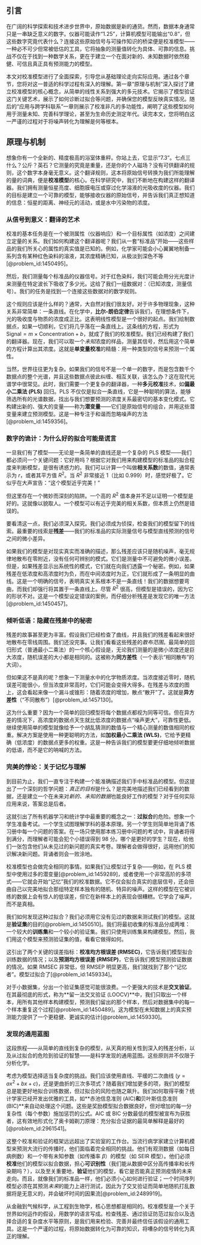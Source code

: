 ## 引言
在广阔的科学探索和技术进步世界中，原始数据是新的通货。然而，数据本身通常只是一串缺乏意义的数字。仪器可能读作“1.25”，计算机模型可能输出“0.8”，但这些数字究竟代表什么？连接这些原始信号与可操作知识的桥梁便是校准模型——一种必不可少但常被低估的工具，它将抽象的测量值转化为具体、可靠的信息。挑战不仅在于找到一种数学关系，更在于建立一个在面对新的、未知数据时依然稳健、可信且真正具有预测能力的模型。

本文对校准模型进行了全面探索，引导您从基础理论走向实际应用。通过各个章节，您将对这一普适的科学过程有深入的理解。第一章“原理与机制”深入探讨了建立校准模型的核心概念，从简单的线性关系到强大的多元技术。它揭示了模型验证这门关键艺术，展示了如何诊断过拟合等问题，并确保您的模型反映真实情况。随后的“应用与跨学科联系”一章则展示了校准非凡的多功能性，阐明了这些模型如何用于测量未知、完善科学理论，甚至为生命历史测定年代。读完本文，您将明白这一严谨的过程对于将噪声转化为理解是何等根本。

## 原理与机制

想象你有一个全新的、精度极高的浴室体重秤。你站上去，它显示“7.3”。七点三什么？公斤？英石？它测量的究竟是重量，还是你的个人磁场？没有可供翻译的规则，这个数字本身毫无意义。这个翻译规则，这本将原始信号转换为我们所能理解的量的词典，便是**校准模型**的核心。在科学研究中，我们不断地在构建这样的翻译器。我们拥有测量恒星亮度、细胞膜电压或穿过化学溶液的光吸收度的仪器。我们的目标是建立一个可靠的模型，能够接收仪器的原始信号，并告诉我们真正想知道的信息：恒星的距离、神经元的活动，或是水中污染物的浓度。

### 从信号到意义：翻译的艺术

校准的基本任务是在一个被测属性（仪器响应）和一个目标属性（如浓度）之间建立定量的关系。我们如何构建这个翻译器呢？我们从一套“标准品”开始——这些样品的我们所关心的属性的真实值是已知的。例如，化学家可能会小心翼翼地制备一系列含有某种红色染料的溶液，其浓度精确已知，从极淡到深色不等[@problem_id:1450495]。

然后，我们测量每个标准品的仪器信号。对于红色染料，我们可能会用分光光度计来测量在特定波长下吸收了多少光。这给了我们一组数据对：（已知浓度，测量信号）。我们的任务是找到一个连接这些数据对的数学规则。

这个规则应该是什么样的？通常，大自然对我们很友好。对于许多物理现象，这种关系非常简单：一条直线。在化学中，**比尔-朗伯定律**告诉我们，在理想条件下，光的吸收度与物质的浓度成正比。这表明线性模型是一个很好的起点。我们绘制数据点，如果一切顺利，它们将几乎落在一条直线上。这条线的方程，形式为 $\text{Signal} = m \times \text{Concentration} + b$，就成了我们的校准模型。我们已经构建了我们的翻译器。现在，我们可以取一个*未知*浓度的样品，测量其信号，然后用这个简单的方程计算出其浓度。这就是**单变量校准**的精髓：用一种类型的信号来预测一个属性。

当然，世界往往更为复杂。如果我们的信号不是一个单一的数字，而是包含数千个数据点的整个光谱，并且这些数据点彼此纠缠、相互关联，该怎么办？这在现代光谱学中很常见。此时，我们需要一个更复杂的翻译器，一种**多元校准**技术，如**偏最小二乘法 (PLS)** 回归。PLS 不仅仅是拟合一条直线，它是一种聪明的算法，能够筛选所有的光谱数据，找出与我们想要预测的浓度关系最密切的基本变化模式。它构建出新的、强大的变量——称为**潜变量**——它们是原始信号的组合，并用这些潜变量来建立预测模型。这是一种专注于和谐而忽略噪声的方法[@problem_id:1459356]。

### 数字的诡计：为什么好的拟合可能是谎言

一旦我们有了模型——无论是一条简单的直线还是一个复杂的 PLS 模型——我们都必须问一个关键问题：它好用吗？根据它对我们用来构建模型的标准品的拟合程度来判断模型，是很有诱惑力的。我们可以计算一个叫做**相关系数**的数值，通常表示为 $r$，或者其平方值 $R^2$。当 $R^2$ 非常接近 1（比如 0.999）时，感觉好极了。它似乎在大声宣告：“这个模型近乎完美！”

但这里存在一个微妙而深刻的陷阱。一个高的 $R^2$ 值本身并不足以证明一个模型是好的。这就像以貌取人。一个模型可以有近乎完美的相关系数，但本质上仍然是错误的。

要看清这一点，我们必须深入探究。我们必须成为侦探，检查我们的模型留下的线索。最重要的线索是**残差**——我们的标准品的实际测量信号与模型直线预测的信号之间的微小差异。

如果我们的模型是对现实真实而准确的描述，那么残差应该只是随机噪声，毫无规律地散布在零附近，没有任何可辨别的模式。它们是测量中不可避免的微小误差。但是，如果残差显示出系统性的模式，它们就在向我们透露一个秘密。例如，如果残差在低浓度和高浓度时为负，而在中间浓度时为正，它们就形成了一条明显的曲线。这是一个明确的信号，表明真实关系根本不是一条直线！我们的数据想要弯曲，而我们却强行将其置于一条直线上。尽管 $R^2$ 很高，但模型是错误的，因为它的形状不对。这是一个模型设定错误的案例，而仔细分析残差是发现它的唯一方法[@problem_id:1450457]。

### 倾听低语：隐藏在残差中的秘密

残差的故事甚至更为丰富。假设我们已经检查了曲线，并且我们的残差看起来很好地散布在零线周围。我们还没完事。让我们看看这些残差的*散布范围*。最简单的回归形式（普通最小二乘法）的一个核心假设是，无论我们测量的是微小浓度还是巨大浓度，随机误差的大小都是相同的。这被称为**同方差性**（一个表示“相同散布”的大词）。

但如果这不是真的呢？想象一下测量水中的化学物质浓度。当浓度接近零时，随机误差可能很小，但当浓度非常高时，它们可能会变得大得多。在残差与浓度的图上，这会看起来像一个漏斗或锥形：随着浓度的增加，散点“散开”了。这就是**异方差性**（“不同散布”）[@problem_id:1457130]。

这为什么重要？因为一个简单的回归模型将每个数据点都视为同等可信。但在异方差的情况下，高浓度的数据点天生就比低浓度的数据点“噪声更大”，可靠性更低。继续使用简单的模型就像给予一个胡乱猜测的数值与一个精心测量的数值相同的权重。解决方案是使用一种更聪明的方法，如**加权最小二乘法 (WLS)**，它给予更精确（低浓度）的数据点更多的权重。这是一种告诉我们的模型要更仔细地倾听数据的低语，而不是它的呐喊的方法。

### 完美的悖论：关于记忆与理解

到目前为止，我们一直专注于构建一个能准确描述我们手中标准品的模型。但这提出了一个深刻的哲学问题：*真正的目标*是什么？是完美地描述我们已经看到的数据，还是建立一个在未来对*新的、未知的数据*也能良好工作的模型？对于任何实际应用来说，答案总是后者。

这就引出了所有机器学习和统计学中最重要的概念之一：**过拟合**的危险。想象一个学生准备考试。一个学生试图理解学科的基本原理。另一个学生则简单地背诵了练习册中每一个问题的答案。在一场只使用那本练习册中问题的考试中，背诵者将得到满分，而理解者可能会犯个小错误得到 98 分。哪个是更好的学生？现在，给他们一张包含他们从未见过的新问题的真实考卷。理解者会做得很好，运用他们的知识解决新问题。背诵者则会一败涂地。

校准模型也会做完全相同的事情。如果我们让模型过于复杂——例如，在 PLS 模型中使用过多的潜变量[@problem_id:1459289]，或者使用一个非常高阶的多项式——它就会开始“记忆”我们的校准数据。它不仅会拟合真实的底层信号，还会扭曲自己以完美地拟合那组特定样本独有的随机、特异的噪声。这样的模型在它被训练的数据上会有惊人的低误差，但它在新样本上的表现会很糟糕。它学会了噪声，而不是真相。

我们如何发现这种过拟合？我们必须用它没有见过的数据来测试我们的模型。这就是**验证集**的目的[@problem_id:1450510]。我们将最初收集的标准品分成两堆：一个较大的**训练集**和一个较小的验证集。我们只使用训练集来构建模型。然后，我们用这个模型来预测验证集的值，看看它做得如何。

这引出了两个关键的误差指标：**校准均方根误差 (RMSEC)**，它告诉我们模型拟合训练数据的情况；以及**预测均方根误差 (RMSEP)**，它告诉我们模型预测验证数据的情况。如果 RMSEC 非常低，但 RMSEP 明显更高，我们就找到了那个“记忆者”。模型过拟合了[@problem_id:1459334]。

对于小数据集，分出一个验证集感觉可能很浪费。一个更强大的技术是**交叉验证**。在其最彻底的形式，称为**留一法交叉验证 (LOOCV)**中，我们只取出一个样本，用所有其他样本构建模型，预测我们留出的那个样本，然后对数据集中的每一个样本重复这个过程[@problem_id:1450489]。这为模型在未知数据上的真实预测能力提供了一个更稳健、更诚实的估计[@problem_id:1459330]。

### 发现的通用蓝图

这段旅程——从简单的直线到复杂的模型，从天真的相关性到深入的残差分析，以及从过拟合的危险到验证的智慧——是科学发现的通用蓝图。这些原则并不仅限于分析化学。

考虑为模型选择适当复杂度的挑战。我们应该使用直线、平缓的二次曲线 ($y = ax^2+bx+c$)，还是更曲折的三次多项式？随着我们增加更多的项，我们的模型总是能更好地拟合训练数据，但过拟合的风险也随之飙升。我们如何取得平衡？统计学家已经开发出优雅的工具，如**赤池信息准则 (AIC)**和**贝叶斯信息准则 (BIC)**来自动处理这个问题。这些是奖励模型拟合数据良好，但对增加的每一分复杂性（每个参数）施加惩罚的公式。AIC 或 BIC 分数最低的模型被宣布为获胜者，这有效地形式化了奥卡姆剃刀原理：充分拟合证据的最简单解释是最好的[@problem_id:2961541]。

这整个校准和验证的框架远远超出了实验室的工作台。当流行病学家建立计算机模型来预测大流行的传播时，他们面临着完全相同的挑战。他们有观测数据（如每日病例数）和一个带有未知参数（如传播率 $\beta$）的模型（如 SEIR 模型）。他们必须**校准**他们的模型以拟合数据，担心**可识别性**（我们能从数据中区分高传播率和长传染期吗？），以及至关重要地，**验证**他们的模型，看它是否能真正预测疫情的未来走向。而且，就像我们的标准品一样，他们必须小心如何进行验证；一个时间序列模型必须在其预测*未来*的能力上进行测试，因此为了交叉验证而简单地随机打乱数据将是无意义的，并会破坏时间的因果流[@problem_id:2489919]。

从金融到气候科学，从工程到生物学，核心思想都是相同的。校准模型是一个关于世界如何运作的假设，用数学的语言写成。检查残差、通过验证防范过拟合以及选择合适的复杂度水平等原则，是我们用来检验、完善并最终信任该假设的通用工具。这是一个严谨的过程，将原始数据转化为可靠的知识，将嘈杂的信号转化为真正的理解。

